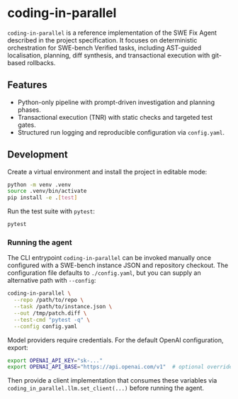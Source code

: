 # coding-in-parallel

`coding-in-parallel` is a reference implementation of the SWE Fix Agent described in the
project specification. It focuses on deterministic orchestration for SWE-bench Verified tasks,
including AST-guided localisation, planning, diff synthesis, and transactional execution with
git-based rollbacks.

## Features

- Python-only pipeline with prompt-driven investigation and planning phases.
- Transactional execution (TNR) with static checks and targeted test gates.
- Structured run logging and reproducible configuration via `config.yaml`.

## Development

Create a virtual environment and install the project in editable mode:

```bash
python -m venv .venv
source .venv/bin/activate
pip install -e .[test]
```

Run the test suite with `pytest`:

```bash
pytest
```

### Running the agent

The CLI entrypoint `coding-in-parallel` can be invoked manually once configured with a
SWE-bench instance JSON and repository checkout. The configuration file defaults to
`./config.yaml`, but you can supply an alternative path with `--config`:

```bash
coding-in-parallel \
  --repo /path/to/repo \
  --task /path/to/instance.json \
  --out /tmp/patch.diff \
  --test-cmd "pytest -q" \
  --config config.yaml
```

Model providers require credentials. For the default OpenAI configuration, export:

```bash
export OPENAI_API_KEY="sk-..."
export OPENAI_API_BASE="https://api.openai.com/v1"  # optional override
```

Then provide a client implementation that consumes these variables via
`coding_in_parallel.llm.set_client(...)` before running the agent.

